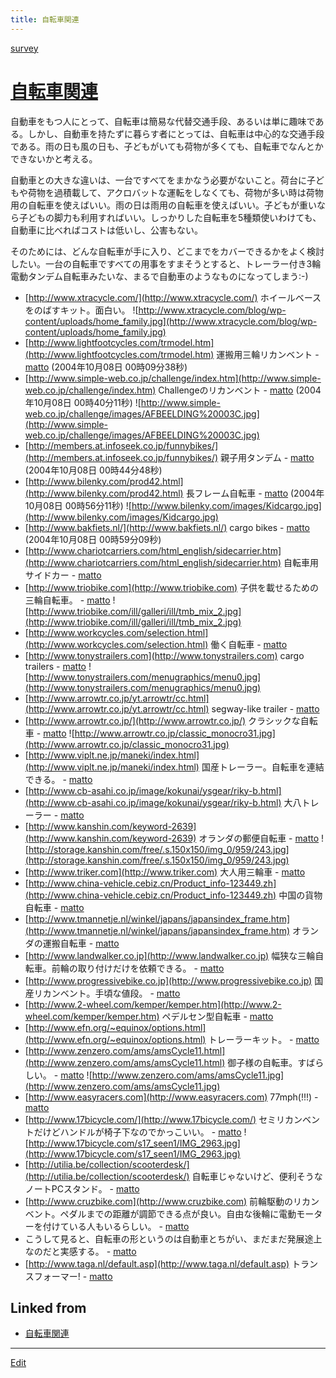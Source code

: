 ```yaml
---
title: 自転車関連
---
```

[survey](/survey)




# [自転車関連](/自転車関連)

自動車をもつ人にとって、自転車は簡易な代替交通手段、あるいは単に趣味である。しかし、自動車を持たずに暮らす者にとっては、自転車は中心的な交通手段である。雨の日も風の日も、子どもがいても荷物が多くても、自転車でなんとかできないかと考える。



自動車との大きな違いは、一台ですべてをまかなう必要がないこと。荷台に子どもや荷物を過積載して、アクロバットな運転をしなくても、荷物が多い時は荷物用の自転車を使えばいい。雨の日は雨用の自転車を使えばいい。子どもが重いなら子どもの脚力も利用すればいい。しっかりした自転車を5種類使いわけても、自動車に比べればコストは低いし、公害もない。



そのためには、どんな自転車が手に入り、どこまでをカバーできるかをよく検討したい。一台の自転車ですべての用事をすまそうとすると、トレーラー付き3輪電動タンデム自転車みたいな、まるで自動車のようなものになってしまう:-)



*  [http://www.xtracycle.com/](http://www.xtracycle.com/) ホイールベースをのばすキット。面白い。 ![http://www.xtracycle.com/blog/wp-content/uploads/home_family.jpg](http://www.xtracycle.com/blog/wp-content/uploads/home_family.jpg)
* [http://www.lightfootcycles.com/trmodel.htm](http://www.lightfootcycles.com/trmodel.htm) 運搬用三輪リカンベント - [matto](/matto) (2004年10月08日 00時09分38秒)
* [http://www.simple-web.co.jp/challenge/index.htm](http://www.simple-web.co.jp/challenge/index.htm) Challengeのリカンベント - [matto](/matto) (2004年10月08日 00時40分11秒) ![http://www.simple-web.co.jp/challenge/images/AFBEELDING%20003C.jpg](http://www.simple-web.co.jp/challenge/images/AFBEELDING%20003C.jpg)
* [http://members.at.infoseek.co.jp/funnybikes/](http://members.at.infoseek.co.jp/funnybikes/) 親子用タンデム - [matto](/matto) (2004年10月08日 00時44分48秒)
* [http://www.bilenky.com/prod42.html](http://www.bilenky.com/prod42.html) 長フレーム自転車 - [matto](/matto) (2004年10月08日 00時56分11秒) ![http://www.bilenky.com/images/Kidcargo.jpg](http://www.bilenky.com/images/Kidcargo.jpg)
* [http://www.bakfiets.nl/](http://www.bakfiets.nl/) cargo bikes - [matto](/matto) (2004年10月08日 00時59分09秒)
* [http://www.chariotcarriers.com/html_english/sidecarrier.htm](http://www.chariotcarriers.com/html_english/sidecarrier.htm) 自転車用サイドカー - [matto](/matto) 
* [http://www.triobike.com](http://www.triobike.com) 子供を載せるための三輪自転車。 - [matto](/matto)  ![http://www.triobike.com/ill/galleri/ill/tmb_mix_2.jpg](http://www.triobike.com/ill/galleri/ill/tmb_mix_2.jpg)
* [http://www.workcycles.com/selection.html](http://www.workcycles.com/selection.html) 働く自転車 - [matto](/matto) 
* [http://www.tonystrailers.com](http://www.tonystrailers.com) cargo trailers - [matto](/matto)  ![http://www.tonystrailers.com/menugraphics/menu0.jpg](http://www.tonystrailers.com/menugraphics/menu0.jpg)
* [http://www.arrowtr.co.jp/yt.arrowtr/cc.html](http://www.arrowtr.co.jp/yt.arrowtr/cc.html) segway-like trailer - [matto](/matto) 
* [http://www.arrowtr.co.jp/](http://www.arrowtr.co.jp/) クラシックな自転車 - [matto](/matto)  ![http://www.arrowtr.co.jp/classic_monocro31.jpg](http://www.arrowtr.co.jp/classic_monocro31.jpg)
* [http://www.viplt.ne.jp/maneki/index.html](http://www.viplt.ne.jp/maneki/index.html) 国産トレーラー。自転車を連結できる。 - [matto](/matto) 
* [http://www.cb-asahi.co.jp/image/kokunai/ysgear/riky-b.html](http://www.cb-asahi.co.jp/image/kokunai/ysgear/riky-b.html) 大八トレーラー - [matto](/matto) 
* [http://www.kanshin.com/keyword-2639](http://www.kanshin.com/keyword-2639) オランダの郵便自転車 - [matto](/matto)  ![http://storage.kanshin.com/free/.s.150x150/img_0/959/243.jpg](http://storage.kanshin.com/free/.s.150x150/img_0/959/243.jpg)
* [http://www.triker.com](http://www.triker.com) 大人用三輪車 - [matto](/matto) 
* [http://www.china-vehicle.cebiz.cn/Product_info-123449.zh](http://www.china-vehicle.cebiz.cn/Product_info-123449.zh) 中国の貨物自転車 - [matto](/matto) 
* [http://www.tmannetje.nl/winkel/japans/japansindex_frame.htm](http://www.tmannetje.nl/winkel/japans/japansindex_frame.htm) オランダの運搬自転車 - [matto](/matto) 
* [http://www.landwalker.co.jp](http://www.landwalker.co.jp) 幅狭な三輪自転車。前輪の取り付けだけを依頼できる。 - [matto](/matto) 
* [http://www.progressivebike.co.jp](http://www.progressivebike.co.jp) 国産リカンベント。手頃な値段。 - [matto](/matto) 
* [http://www.2-wheel.com/kemper/kemper.htm](http://www.2-wheel.com/kemper/kemper.htm) ペデルセン型自転車 - [matto](/matto) 
* [http://www.efn.org/~equinox/options.html](http://www.efn.org/~equinox/options.html) トレーラーキット。 - [matto](/matto) 
* [http://www.zenzero.com/ams/amsCycle11.html](http://www.zenzero.com/ams/amsCycle11.html) 御子様の自転車。すばらしい。 - [matto](/matto)  ![http://www.zenzero.com/ams/amsCycle11.jpg](http://www.zenzero.com/ams/amsCycle11.jpg)
* [http://www.easyracers.com](http://www.easyracers.com) 77mph(!!!) - [matto](/matto) 
* [http://www.17bicycle.com/](http://www.17bicycle.com/) セミリカンベントだけどハンドルが椅子下なのでかっこいい。 - [matto](/matto)  ![http://www.17bicycle.com/s17_seen1/IMG_2963.jpg](http://www.17bicycle.com/s17_seen1/IMG_2963.jpg)
* [http://utilia.be/collection/scooterdesk/](http://utilia.be/collection/scooterdesk/) 自転車じゃないけど、便利そうなノートPCスタンド。 - [matto](/matto) 
* [http://www.cruzbike.com](http://www.cruzbike.com) 前輪駆動のリカンベント。ペダルまでの距離が調節できる点が良い。自由な後輪に電動モーターを付けている人もいるらしい。 - [matto](/matto) 
* こうして見ると、自転車の形というのは自動車とちがい、まだまだ発展途上なのだと実感する。 - [matto](/matto) 
* [http://www.taga.nl/default.asp](http://www.taga.nl/default.asp) トランスフォーマー! - [matto](/matto) 
<!--  -->




## Linked from

* [自転車関連](/自転車関連)


----
[Edit](https://github.com/vitroid/vitroid.github.io/edit/master/MD/自転車関連.md)
